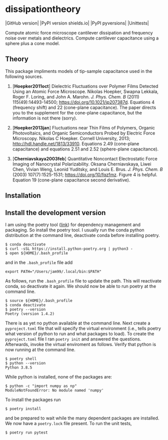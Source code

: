 # dissipationtheory

|GitHub version| |PyPI version shields.io| |PyPI pyversions| |Unittests|

Compute atomic force microscope cantilever dissipation and frequency noise over metals and dielectrics.  Compute cantilever capacitance using a sphere plus a cone model.

## Theory

This package impliments models of tip-sample capacitance used in the following sources.

1. [**Hoepker2011oct**] Dielectric Fluctuations over Polymer Films Detected Using an Atomic Force Microscope. Nikolas Hoepker, Swapna Lekkala, Roger F. Loring, and John A. Marohn. *J. Phys. Chem. B* (2011) 115(49):14493-14500; https://doi.org/10.1021/jp207387d.  Equations 4 (frequency shift) and 22 (cone-plane capacitance).  The paper directs you to the supplement for the cone-plane capacitance, but the information is not there (sorry). 

2. [**Hoepker2013jan**] Fluctuations near Thin Films of Polymers, Organic Photovoltaics, and Organic Semiconductors Probed by Electric Force Microscopy. Nikolas C Hoepker. Cornell University, 2013; http://hdl.handle.net/1813/33910.  Equations 2.49 (cone-plane capacitance) and equations 2.51 and 2.52 (sphere-plane capacitance).

3. [**Cherniavskaya2003feb**] Quantitative Noncontact Electrostatic Force Imaging of Nanocrystal Polarizability. Oksana Cherniavskaya, Liwei Chen, Vivian Weng, Leonid Yuditsky, and Louis E. Brus. *J. Phys. Chem. B* (2003) 107(7):1525-1531; https://doi.org/10/fqzfmz.  Figure 4 is helpful.  Equation 19 (cone-plane capacitance second derivative).

## Installation

## Install the development version

I am using the poetry tool ([link](https://python-poetry.org/)) for dependency management and packaging.  So install the poetry tool.  I usually run the conda python distribution at the command line, deactivate conda before installing poetry.

```
$ conda deactivate
$ curl -sSL https://install.python-poetry.org | python3 -
$ open ${HOME}/.bash_profile
```

and in the `.bash_profile` file add

```
export PATH="/Users/jam99/.local/bin:$PATH"
```

As follows, run the `.bash_profile` file to update the path.  This will reactivate conda, so deactivate it again.  We should now be able to run poetry at the command line.

```
$ source ${HOME}/.bash_profile
$ conda deactivate
$ poetry --version
Poetry (version 1.4.2)
```

There is as yet no python available at the command line.  Next create a `pyproject.toml` file that will specify the virtual environment (i.e., tells poetry what version of python to run and what packages to load).  To create the `pyproject.toml` file I ran `poetry init` and answered the questions.  Afterwards, invoke the virtual enviroment as follows.  Verify that python is now running at the command line.

```
$ poetry shell
$ python --version
Python 3.8.5
```

While python is installed, none of the packages are:

```
$ python -c "import numpy as np"
ModuleNotFoundError: No module named 'numpy'
```

To install the packages run

```
$ poetry install
```

and be prepared to wait while the many dependent packages are installed.  We now have a `poetry.lock` file present.  To run the unit tests,

```
$ poetry run pytest
```
